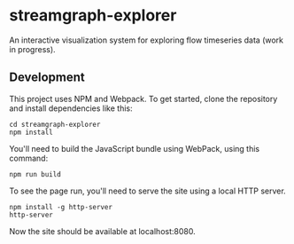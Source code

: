 # streamgraph-explorer

An interactive visualization system for exploring flow timeseries data (work in progress).

## Development

This project uses NPM and Webpack. To get started, clone the repository and install dependencies like this:

```
cd streamgraph-explorer
npm install
```

You'll need to build the JavaScript bundle using WebPack, using this command:

```
npm run build
```

To see the page run, you'll need to serve the site using a local HTTP server.

```
npm install -g http-server
http-server
```

Now the site should be available at localhost:8080.
